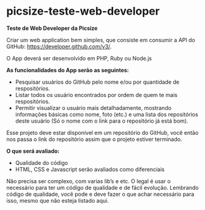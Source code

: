 # picsize-teste-web-developer

**Teste de Web Developer da Picsize**

Criar um web application bem simples, que consiste em consumir a API do GitHub: https://developer.github.com/v3/.

O App deverá ser desenvolvido em PHP, Ruby ou Node.js

**As funcionalidades do App serão as seguintes:**

- Pesquisar usuários do GitHub pelo nome e/ou por quantidade de respositórios.
- Listar todos os usuário encontrados por ordem de quem te mais respositórios.
- Permitir visualizar o usuário mais detalhadamente, mostrando informações básicas como nome, foto (etc.) e uma lista dos repositórios deste usuário (Só o nome com o link para o repositório já está bom).

Esse projeto deve estar disponível em um repositório do GitHub, você então nos passa o link do repositório assim que o projeto estiver terminado.

**O que será avaliado:**

- Qualidade do código
- HTML, CSS e Javascript serão avaliados como diferenciais

Não precisa ser complexo, com varias lib’s e etc. O legal é usar o necessário para ter um código de qualidade e de fácil evolução.
Lembrando código de qualidade, você pode e deve fazer o que achar necessário para isso, mesmo que não esteja listado aqui.

